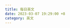 ```yaml
---
title: 每日英文
date: 2023-03-07 19:29:00 +8
category: 英文
---
```


<!-- markdownlint-disable MD033 -->

<div class="catalog-display-container">
  <AutoCatalog base='/english/everyday/' />
</div>

<!-- markdownlint-enable MD033 -->
